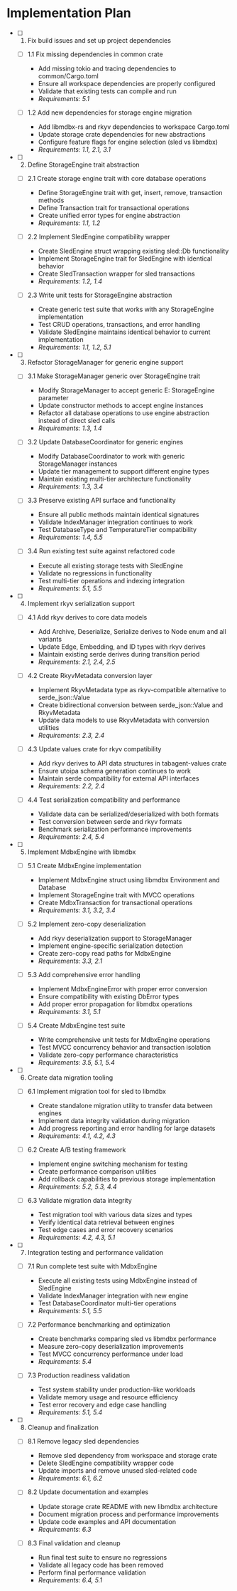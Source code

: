 # Implementation Plan

- [ ] 1. Fix build issues and set up project dependencies
  - [ ] 1.1 Fix missing dependencies in common crate
    - Add missing tokio and tracing dependencies to common/Cargo.toml
    - Ensure all workspace dependencies are properly configured
    - Validate that existing tests can compile and run
    - _Requirements: 5.1_

  - [ ] 1.2 Add new dependencies for storage engine migration
    - Add libmdbx-rs and rkyv dependencies to workspace Cargo.toml
    - Update storage crate dependencies for new abstractions
    - Configure feature flags for engine selection (sled vs libmdbx)
    - _Requirements: 1.1, 2.1, 3.1_

- [ ] 2. Define StorageEngine trait abstraction
  - [ ] 2.1 Create storage engine trait with core database operations
    - Define StorageEngine trait with get, insert, remove, transaction methods
    - Define Transaction trait for transactional operations
    - Create unified error types for engine abstraction
    - _Requirements: 1.1, 1.2_

  - [ ] 2.2 Implement SledEngine compatibility wrapper
    - Create SledEngine struct wrapping existing sled::Db functionality
    - Implement StorageEngine trait for SledEngine with identical behavior
    - Create SledTransaction wrapper for sled transactions
    - _Requirements: 1.2, 1.4_

  - [ ] 2.3 Write unit tests for StorageEngine abstraction
    - Create generic test suite that works with any StorageEngine implementation
    - Test CRUD operations, transactions, and error handling
    - Validate SledEngine maintains identical behavior to current implementation
    - _Requirements: 1.1, 1.2, 5.1_

- [ ] 3. Refactor StorageManager for generic engine support
  - [ ] 3.1 Make StorageManager generic over StorageEngine trait
    - Modify StorageManager to accept generic E: StorageEngine parameter
    - Update constructor methods to accept engine instances
    - Refactor all database operations to use engine abstraction instead of direct sled calls
    - _Requirements: 1.3, 1.4_

  - [ ] 3.2 Update DatabaseCoordinator for generic engines
    - Modify DatabaseCoordinator to work with generic StorageManager instances
    - Update tier management to support different engine types
    - Maintain existing multi-tier architecture functionality
    - _Requirements: 1.3, 3.4_

  - [ ] 3.3 Preserve existing API surface and functionality
    - Ensure all public methods maintain identical signatures
    - Validate IndexManager integration continues to work
    - Test DatabaseType and TemperatureTier compatibility
    - _Requirements: 1.4, 5.5_

  - [ ] 3.4 Run existing test suite against refactored code
    - Execute all existing storage tests with SledEngine
    - Validate no regressions in functionality
    - Test multi-tier operations and indexing integration
    - _Requirements: 5.1, 5.5_

- [ ] 4. Implement rkyv serialization support
  - [ ] 4.1 Add rkyv derives to core data models
    - Add Archive, Deserialize, Serialize derives to Node enum and all variants
    - Update Edge, Embedding, and ID types with rkyv derives
    - Maintain existing serde derives during transition period
    - _Requirements: 2.1, 2.4, 2.5_

  - [ ] 4.2 Create RkyvMetadata conversion layer
    - Implement RkyvMetadata type as rkyv-compatible alternative to serde_json::Value
    - Create bidirectional conversion between serde_json::Value and RkyvMetadata
    - Update data models to use RkyvMetadata with conversion utilities
    - _Requirements: 2.3, 2.4_

  - [ ] 4.3 Update values crate for rkyv compatibility
    - Add rkyv derives to API data structures in tabagent-values crate
    - Ensure utoipa schema generation continues to work
    - Maintain serde compatibility for external API interfaces
    - _Requirements: 2.2, 2.4_

  - [ ] 4.4 Test serialization compatibility and performance
    - Validate data can be serialized/deserialized with both formats
    - Test conversion between serde and rkyv formats
    - Benchmark serialization performance improvements
    - _Requirements: 2.4, 5.4_

- [ ] 5. Implement MdbxEngine with libmdbx
  - [ ] 5.1 Create MdbxEngine implementation
    - Implement MdbxEngine struct using libmdbx Environment and Database
    - Implement StorageEngine trait with MVCC operations
    - Create MdbxTransaction for transactional operations
    - _Requirements: 3.1, 3.2, 3.4_

  - [ ] 5.2 Implement zero-copy deserialization
    - Add rkyv deserialization support to StorageManager
    - Implement engine-specific serialization detection
    - Create zero-copy read paths for MdbxEngine
    - _Requirements: 3.3, 2.1_

  - [ ] 5.3 Add comprehensive error handling
    - Implement MdbxEngineError with proper error conversion
    - Ensure compatibility with existing DbError types
    - Add proper error propagation for libmdbx operations
    - _Requirements: 3.1, 5.1_

  - [ ] 5.4 Create MdbxEngine test suite
    - Write comprehensive unit tests for MdbxEngine operations
    - Test MVCC concurrency behavior and transaction isolation
    - Validate zero-copy performance characteristics
    - _Requirements: 3.5, 5.1, 5.4_

- [ ] 6. Create data migration tooling
  - [ ] 6.1 Implement migration tool for sled to libmdbx
    - Create standalone migration utility to transfer data between engines
    - Implement data integrity validation during migration
    - Add progress reporting and error handling for large datasets
    - _Requirements: 4.1, 4.2, 4.3_

  - [ ] 6.2 Create A/B testing framework
    - Implement engine switching mechanism for testing
    - Create performance comparison utilities
    - Add rollback capabilities to previous storage implementation
    - _Requirements: 5.2, 5.3, 4.4_

  - [ ] 6.3 Validate migration data integrity
    - Test migration tool with various data sizes and types
    - Verify identical data retrieval between engines
    - Test edge cases and error recovery scenarios
    - _Requirements: 4.2, 4.3, 5.1_

- [ ] 7. Integration testing and performance validation
  - [ ] 7.1 Run complete test suite with MdbxEngine
    - Execute all existing tests using MdbxEngine instead of SledEngine
    - Validate IndexManager integration with new engine
    - Test DatabaseCoordinator multi-tier operations
    - _Requirements: 5.1, 5.5_

  - [ ] 7.2 Performance benchmarking and optimization
    - Create benchmarks comparing sled vs libmdbx performance
    - Measure zero-copy deserialization improvements
    - Test MVCC concurrency performance under load
    - _Requirements: 5.4_

  - [ ] 7.3 Production readiness validation
    - Test system stability under production-like workloads
    - Validate memory usage and resource efficiency
    - Test error recovery and edge case handling
    - _Requirements: 5.1, 5.4_

- [ ] 8. Cleanup and finalization
  - [ ] 8.1 Remove legacy sled dependencies
    - Remove sled dependency from workspace and storage crate
    - Delete SledEngine compatibility wrapper code
    - Update imports and remove unused sled-related code
    - _Requirements: 6.1, 6.2_

  - [ ] 8.2 Update documentation and examples
    - Update storage crate README with new libmdbx architecture
    - Document migration process and performance improvements
    - Update code examples and API documentation
    - _Requirements: 6.3_

  - [ ] 8.3 Final validation and cleanup
    - Run final test suite to ensure no regressions
    - Validate all legacy code has been removed
    - Perform final performance validation
    - _Requirements: 6.4, 5.1_